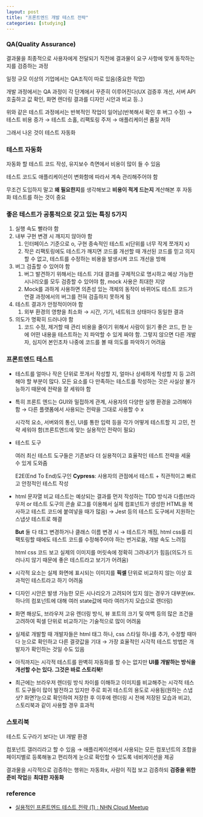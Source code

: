 ```yaml
---
layout: post
title: "프론트엔드 개발 테스트 전략"
categories: [studying]
---
```


### QA(Quality Assurance)

결과물을 최종적으로 사용자에게 전달되기 직전에 결과물이 요구 사항에 맞게 동작하는 지를 검증하는 과정

일정 규모 이상의 기업에서는 QA조직이 따로 있음(중요한 작업)

개발 과정에서는 QA 과정이 각 단계에서 꾸준히 이루어진다(UX 검증후 개선, 서버 API 호출하고 값 확인, 화면 렌더링 결과를 디자인 시안과 비교 등..)

위와 같은 테스트 과정에서는 반복적인 작업이 일어남(반복해서 확인 후 버그 수정) → 테스트 비용 증가 → 테스트 소홀, 리팩토링 주저 → 애플리케이션 품질 저하

그래서 나온 것이 테스트 자동화

### **테스트 자동화**

자동화 할 테스트 코드 작성, 유지보수 측면에서 비용이 많이 들 수 있음

테스트 코드도 애플리케이션이 변화함에 따라서 계속 관리해주어야 함

무조건 도입하지 말고 **왜 필요한지**를 생각해보고 **비용이 적게 드는지** 계산해본 후 자동화 테스트를 하는 것이 중요

### **좋은 테스트가 공통적으로 갖고 있는 특징 5가지**

1. 실행 속도 빨라야 함
2. 내부 구현 변경 시 깨지지 않아야 함
   1. 인터페이스 기준으로 o, 구현 종속적인 테스트 x(단위를 너무 작게 쪼개지 x)
   2. 작은 리팩토링에도 테스트가 깨지면 코드를 개선할 때 개선된 코드를 믿고 의지할 수 없고, 테스트를 수정하는 비용을 발생시켜 코드 개선을 방해
3. 버그 검출할 수 있어야 함
   1. 버그 발견하기 위해서는 테스트 기대 결과를 구체적으로 명시하고 예상 가능한 시나리오를 모두 검증할 수 있어야 함, mock 사용은 최대한 지양
   2. Mock를 과하게 사용하면 의존성 있는 객체의 동작이 바뀌어도 테스트 코드가 연결 과정에서의 버그를 전혀 검출하지 못하게 됨
4. 테스트 결과가 안정적이어야 함
   1. 외부 환경의 영향을 최소화 → 시간, 기기, 네트워크 상태마다 동일한 결과
5. 의도가 명확히 드러나야 함
   1. 코드 수정, 제거할 때 관리 비용을 줄이기 위해서 사람이 읽기 좋은 코드, 한 눈에 어떤 내용을 테스트하는 지 파악할 수 있게 짜야 함. 그렇지 않으면 다른 개발자, 심지어 본인조차 나중에 코드를 볼 때 의도를 파악하기 어려움

### **프론트엔드 테스트**

- 테스트를 얼마나 작은 단위로 쪼개서 작성할 지, 얼마나 상세하게 작성할 지 등 고려해야 할 부분이 많다. 모든 요소를 다 만족하는 테스트를 작성하는 것은 사실상 불가능하기 때문에 전략을 잘 세워야 함
- 특히 프론트 엔드는 GUI와 밀접하게 관계, 사용자의 다양한 실행 환경을 고려해야 함 → 다른 플랫폼에서 사용되는 전략을 그대로 사용할 수 x

  시각적 요소, 서버와의 통신, UI를 통한 입력 등을 각가 어떻게 테스트할 지 고민, 전략 세워야 함(프론트엔드에 맞는 실용적인 전략이 필요)

- 테스트 도구

  여러 최신 테스트 도구들은 기존보다 더 실용적이고 효율적인 테스트 전략을 세울 수 있게 도와줌

  E2E(End To End)도구인 **Cypress**: 사용자의 관점에서 테스트 + 직관적이고 빠르고 안정적인 테스트 작성

- html 문자열 비교 테스트는 예상되는 결과를 먼저 작성하는 TDD 방식과 다름(브라우저 or 테스트 도구의 콘솔 로그를 이용해서 실제 컴포넌트가 생성한 HTML을 복사하고 테스트 코드에 붙여넣을 때가 많음) → Jest 등의 테스트 도구에서 지원하는 스냅샷 테스트로 해결

  **But** 둘 다 태그 변경하거나 클래스 이름 변경 시 → 테스트가 깨짐, html css를 리팩토링할 때에도 테스트 코드를 수정해주어야 하는 번거로움, 개발 속도 느려짐

  html css 코드 보고 실제의 이미지를 머릿속에 정확히 그려내기가 힘듬(의도가 드러나지 않기 때문에 좋은 테스트라고 보기가 어려움)

- 시각적 요소는 실제 화면에 표시되는 이미지를 **픽셀** 단위로 비교하지 않는 이상 효과적인 테스트라고 하기 어려움
- 디자인 시안은 발생 가능한 모든 시나리오가 고려되어 있지 않는 경우가 대부분(ex. 하나의 컴포넌트에 대해 여러 state값에 따라 여러가지 모습으로 렌더링)
- 화면 해상도, 브라우저 고유 렌더링 방식, 뷰 포트의 크기 및 여백 등의 많은 조건을 고려하여 픽셀 단위로 비교하기는 기술적으로 많이 어려움

- 실제로 개발할 때 개발자들은 html 태그 하나, css 스타일 하나를 추가, 수정할 때마다 눈으로 확인하고 다른 결괏값을 기대 → 가장 효율적인 시각적 테스트 방법은 개발자가 확인하는 것일 수도 있음
- 아직까지는 시각적 테스트를 완벽히 자동화를 할 수는 없지만 **UI를 개발하는 방식을 개선할 수는 있다. 그것은 바로 스토리북!**

* 최근에는 브라우저 렌더링 방식 차이를 이해하고 이미지를 비교해주는 시각적 테스트 도구들이 많이 발전하고 있지만 주로 회귀 테스트의 용도로 사용됨(원하는 스냅샷? 화면?눈으로 확인하여 저장한 후 이후에 렌더링 시 전에 저장된 모습과 비교), 스토리북과 같이 사용할 경우 효과적

### **스토리북**

테스트 도구라기 보다는 UI 개발 환경

컴포넌트 갤러리라고 할 수 있음 → 애플리케이션에서 사용되는 모든 컴포넌트의 조합을 페이지별로 등록해놓고 편리하게 눈으로 확인할 수 있도록 네비게이션을 제공

결과물을 시각적으로 검증하는 행위는 자동화x, 사람이 직접 보고 검증하되 **검증을 위한 준비 작업**을 **최대한 자동화**

### reference

- [실용적인 프론트엔드 테스트 전략 (1) : NHN Cloud Meetup](https://meetup.toast.com/posts/174)
